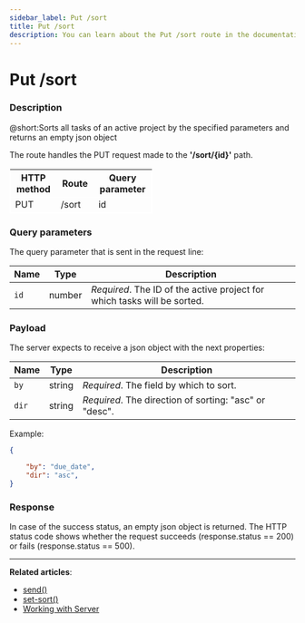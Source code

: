 ```yaml
---
sidebar_label: Put /sort
title: Put /sort
description: You can learn about the Put /sort route in the documentation of the DHTMLX JavaScript To Do List library. Browse developer guides and API reference, try out code examples and live demos, and download a free 30-day evaluation version of DHTMLX To Do List.
---
```


# Put /sort

### Description

@short:Sorts all tasks of an active project by the specified parameters and returns an empty json object

The route handles the PUT request made to the **'/sort/{id}'** path.

<table style="border: 1px solid white; border-collapse: collapse; width:50%">
<thead style="border: 1px solid white; border-collapse: collapse;">
<th style="width:25%">HTTP method</th>
<th style="width:25%">Route</th>
<th style="width:25%">Query parameter</th>
</thead>
<tbody style="border: 1px solid white; border-collapse: collapse">
<tr>
<td>PUT</td>
<td>/sort</td>
<td>id</td>
</tr>
</tbody>
</table>

### Query parameters

The query parameter that is sent in the request line:

| Name       | Type        | Description |
| ----------- | ----------- | ----------- |
| `id`       |  number   | *Required*. The ID of the active project for which tasks will be sorted.|

### Payload

The server expects to receive a json object with the next properties:

| Name       | Type        | Description |
| ----------- | ----------- | ----------- |
| `by`       |  string   | *Required*. The field by which to sort.|
| `dir`       |  string   | *Required*. The direction of sorting: "asc" or "desc".|

Example: 

~~~json
{

    "by": "due_date",
    "dir": "asc",
}
~~~

### Response
  
In case of the success status, an empty json object is returned. 
The HTTP status code shows whether the request succeeds (response.status == 200) or fails (response.status == 500).

---

**Related articles**:
- [send()](api/rest_api/methods/send_method.md)
- [set-sort()](api/methods/setsort_method.md)
- [Working with Server](guides/working_with_server.md)
